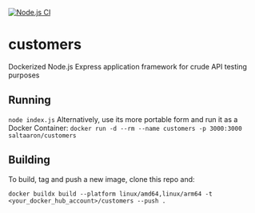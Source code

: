 [![Node.js CI](https://github.com/aaronhmiller/customers/actions/workflows/node.js.yaml/badge.svg)](https://github.com/aaronhmiller/customers/actions/workflows/node.js.yaml)
# customers
Dockerized Node.js Express application framework for crude API testing purposes

## Running

`node index.js`
Alternatively, use its more portable form and run it as a Docker Container:
`docker run -d --rm --name customers -p 3000:3000 saltaaron/customers`

## Building

To build, tag and push  a new image, clone this repo and:

```
docker buildx build --platform linux/amd64,linux/arm64 -t <your_docker_hub_account>/customers --push .
```
